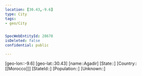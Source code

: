 ```yaml
---
location: [30.43,-9.6]
type: City
tags:
- geo/City


SpocWebEntityId: 28678
isDeleted: false
confidential: public

---
```

[geo-lon::-9.6]
[geo-lat::30.43]
[name::Agadir]
[State::]
[Country::[[Morocco]]]
[StateId::]
[Population::]
[Unknown::]


